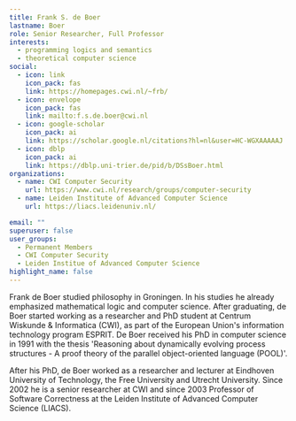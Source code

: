 ```yaml
---
title: Frank S. de Boer
lastname: Boer
role: Senior Researcher, Full Professor
interests:
  - programming logics and semantics
  - theoretical computer science
social:
  - icon: link
    icon_pack: fas
    link: https://homepages.cwi.nl/~frb/
  - icon: envelope
    icon_pack: fas
    link: mailto:f.s.de.boer@cwi.nl
  - icon: google-scholar
    icon_pack: ai
    link: https://scholar.google.nl/citations?hl=nl&user=HC-WGXAAAAAJ
  - icon: dblp
    icon_pack: ai
    link: https://dblp.uni-trier.de/pid/b/DSsBoer.html
organizations:
  - name: CWI Computer Security
    url: https://www.cwi.nl/research/groups/computer-security
  - name: Leiden Institute of Advanced Computer Science
    url: https://liacs.leidenuniv.nl/

email: ""
superuser: false
user_groups:
  - Permanent Members
  - CWI Computer Security
  - Leiden Institue of Advanced Computer Science
highlight_name: false
---
```


Frank de Boer studied philosophy in Groningen. In his studies he already emphasized mathematical logic and computer science. After graduating, de Boer started working as a researcher and PhD student at Centrum Wiskunde & Informatica (CWI), as part of the European Union's information technology program ESPRIT. De Boer received his PhD in computer science in 1991 with the thesis 'Reasoning about dynamically evolving process structures - A proof theory of the parallel object-oriented language (POOL)'.

After his PhD, de Boer worked as a researcher and lecturer at Eindhoven University of Technology, the Free University and Utrecht University. Since 2002 he is a senior researcher at CWI and since 2003 Professor of Software Correctness at the Leiden Institute of Advanced Computer Science (LIACS).
